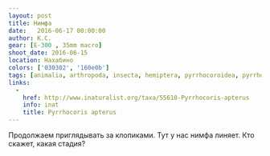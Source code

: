 ```yaml
---
layout: post
title: Нимфа
date:   2016-06-17 00:00:00
author: К.С.
gear: [E-300 , 35mm macro]
shoot_date: 2016-06-15
location: Нахабино
colors: ['030302', '160e0b']
tags: [animalia, arthropoda, insecta, hemiptera, pyrrhocoroidea, pyrrhocoridae]
links:
  -
    href: http://www.inaturalist.org/taxa/55610-Pyrrhocoris-apterus
    info: inat
    title: Pyrrhocoris apterus
---
```


Продолжаем приглядывать за клопиками. Тут у нас нимфа линяет. Кто скажет, какая стадия?
